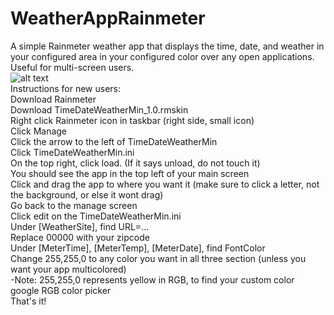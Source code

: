 # WeatherAppRainmeter
A simple Rainmeter weather app that displays the time, date, and weather in your configured area in your configured color over any open applications. Useful for multi-screen users.<br />
![alt text](https://github.com/chomeier/WeatherAppRainmeter/blob/master/WeatherAppPicture.PNG)<br />
Instructions for new users:<br />
Download Rainmeter<br />
Download TimeDateWeatherMin_1.0.rmskin<br />
Right click Rainmeter icon in taskbar (right side, small icon)<br />
Click Manage<br />
Click the arrow to the left of TimeDateWeatherMin<br />
Click TimeDateWeatherMin.ini<br />
On the top right, click load. (If it says unload, do not touch it)<br />
You should see the app in the top left of your main screen<br />
Click and drag the app to where you want it (make sure to click a letter, not the background, or else it wont drag)<br />
Go back to the manage screen<br />
Click edit on the TimeDateWeatherMin.ini<br />
Under [WeatherSite], find URL=...<br />
Replace 00000 with your zipcode<br />
Under [MeterTime], [MeterTemp], [MeterDate], find FontColor<br />
Change 255,255,0 to any color you want in all three section (unless you want your app multicolored)<br />
-Note: 255,255,0 represents yellow in RGB, to find your custom color google RGB color picker<br />
That's it!<br />
